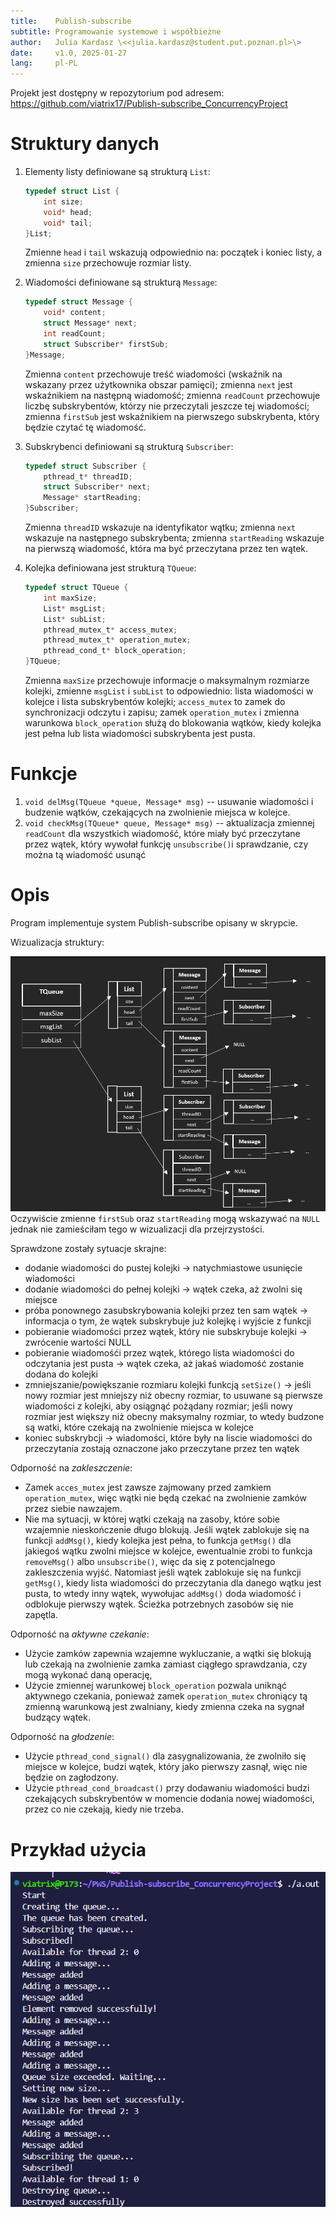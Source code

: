 ```yaml
---
title:    Publish-subscribe
subtitle: Programowanie systemowe i współbieżne
author:   Julia Kardasz \<<julia.kardasz@student.put.poznan.pl>\>
date:     v1.0, 2025-01-27
lang:     pl-PL
---
```



Projekt jest dostępny w repozytorium pod adresem:  
<https://github.com/viatrix17/Publish-subscribe_ConcurrencyProject>


# Struktury danych

1. Elementy listy definiowane są strukturą `List`:

    ```C
    typedef struct List {
        int size;
        void* head;
        void* tail;
    }List;
    ```
    Zmienne `head` i `tail` wskazują odpowiednio na: początek i koniec listy, a zmienna `size` przechowuje rozmiar listy.
    
2. Wiadomości definiowane są strukturą `Message`:

    ```C
    typedef struct Message {
        void* content;
        struct Message* next;
        int readCount;
        struct Subscriber* firstSub; 
    }Message;
    ```
    Zmienna `content` przechowuje treść wiadomości (wskaźnik na wskazany przez użytkownika obszar pamięci); zmienna `next` jest wskaźnikiem na następną wiadomość; zmienna `readCount` przechowuje liczbę subskrybentów, którzy nie przeczytali jeszcze tej wiadomości; zmienna `firstSub` jest wskaźnikiem na pierwszego subskrybenta, który będzie czytać tę wiadomość.

3. Subskrybenci definiowani są strukturą `Subscriber`:

    ```C
    typedef struct Subscriber {
        pthread_t* threadID;
        struct Subscriber* next;
        Message* startReading;
    }Subscriber;
    ```
    Zmienna `threadID` wskazuje na identyfikator wątku; zmienna `next` wskazuje na następnego subskrybenta; zmienna `startReading` wskazuje na pierwszą wiadomość, która ma być przeczytana przez ten wątek.

4. Kolejka definiowana jest strukturą `TQueue`:

    ```C
    typedef struct TQueue {
        int maxSize;
        List* msgList;
        List* subList;
        pthread_mutex_t* access_mutex;
        pthread_mutex_t* operation_mutex;
        pthread_cond_t* block_operation;
    }TQueue;
    ```
    Zmienna `maxSize` przechowuje informacje o maksymalnym rozmiarze kolejki, zmienne `msgList` i `subList` to odpowiednio: lista wiadomości w kolejce i lista subskrybentów kolejki; `access_mutex` to zamek do synchronizacji odczytu i zapisu; zamek `operation_mutex` i zmienna warunkowa `block_operation` służą do blokowania wątków, kiedy kolejka jest pełna lub lista wiadomości subskrybenta jest pusta.
    
# Funkcje

1. `void delMsg(TQueue *queue, Message* msg)` -- usuwanie wiadomości i budzenie wątków, czekających na zwolnienie miejsca w kolejce.
2. `void checkMsg(TQueue* queue, Message* msg)` -- aktualizacja zmiennej `readCount` dla wszystkich wiadomość, które miały być przeczytane przez wątek, który wywołał funkcję `unsubscribe()`i sprawdzanie, czy można tą wiadomość usunąć



# Opis

Program implementuje system Publish-subscribe opisany w skrypcie.

Wizualizacja struktury:

![Wizualizacja struktur](queue_structure.png)
Oczywiście zmienne `firstSub` oraz `startReading` mogą wskazywać na `NULL` jednak nie zamieściłam tego w wizualizacji dla przejrzystości.

Sprawdzone zostały sytuacje skrajne:
* dodanie wiadomości do pustej kolejki -> natychmiastowe usunięcie wiadomości
* dodanie wiadomości do pełnej kolejki -> wątek czeka, aż zwolni się miejsce
* próba ponownego zasubskrybowania kolejki przez ten sam wątek -> informacja o tym, że wątek subskrybuje już kolejkę i wyjście z funkcji
* pobieranie wiadomości przez wątek, który nie subskrybuje kolejki -> zwrócenie wartości NULL
* pobieranie wiadomośći przez wątek, którego lista wiadomości do odczytania jest pusta -> wątek czeka, aż jakaś wiadomość zostanie dodana do kolejki
* zmniejszanie/powiększanie rozmiaru kolejki funkcją `setSize()` -> jeśli nowy rozmiar jest mniejszy niż obecny rozmiar, to usuwane są pierwsze wiadomości z kolejki, aby osiągnąć pożądany rozmiar; jeśli nowy rozmiar jest większy niż obecny maksymalny rozmiar, to wtedy budzone są watki, które czekają na zwolnienie miejsca w kolejce
* koniec subskrybcji -> wiadomości, które były na liscie wiadomości do przeczytania zostają oznaczone jako przeczytane przez ten wątek


Odporność na *zakleszczenie*: 
* Zamek `acces_mutex` jest zawsze zajmowany przed zamkiem `operation_mutex`, więc wątki nie będą czekać na zwolnienie zamków przez siebie nawzajem.
* Nie ma sytuacji, w której wątki czekają na zasoby, które sobie wzajemnie nieskończenie długo blokują. Jeśli wątek zablokuje się na funkcji `addMsg()`, kiedy kolejka jest pełna, to funkcja `getMsg()` dla jakiegoś wątku zwolni miejsce w kolejce, ewentualnie zrobi to funkcja `removeMsg()` albo `unsubscribe()`, więc da się z potencjalnego zakleszczenia wyjść. Natomiast jeśli wątek zablokuje się na funkcji `getMsg()`, kiedy lista wiadomości do przeczytania dla danego wątku jest pusta, to wtedy inny wątek, wywołujac `addMsg()` doda wiadomość i odblokuje pierwszy wątek. Ścieżka potrzebnych zasobów się nie zapętla. 

Odporność na *aktywne czekanie*: 
* Użycie zamków zapewnia wzajemne wykluczanie, a wątki się blokują lub czekają na zwolnienie zamka zamiast ciągłego sprawdzania, czy mogą wykonać daną operację, 
* Użycie zmiennej warunkowej `block_operation` pozwala uniknąć aktywnego czekania, ponieważ zamek `operation_mutex` chroniący tą zmienną warunkową jest zwalniany, kiedy zmienna czeka na sygnał budzący wątek.

Odporność na *głodzenie*: 
* Użycie `pthread_cond_signal()` dla zasygnalizowania, że zwolniło się miejsce w kolejce, budzi wątek, który jako pierwszy zasnął, więc nie będzie on zagłodzony. 
* Użycie `pthread_cond_broadcast()` przy dodawaniu wiadomości budzi czekających subskrybentów w momencie dodania nowej wiadomości, przez co nie czekają, kiedy nie trzeba.

# Przykład użycia

![Przykład użycia programu](console_output.png)




